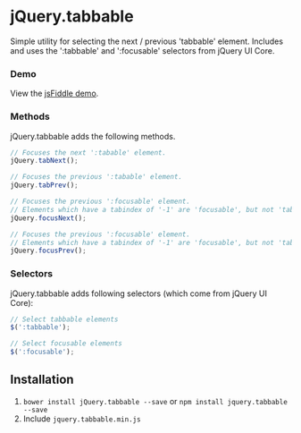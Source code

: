 jQuery.tabbable
===============

Simple utility for selecting the next / previous 'tabbable' element. Includes and uses the ':tabbable' and ':focusable' selectors from jQuery UI Core.

### Demo
View the [jsFiddle demo](http://jsfiddle.net/Kgzzx/).

### Methods
jQuery.tabbable adds the following methods.
``` javascript
// Focuses the next ':tabable' element.
jQuery.tabNext();

// Focuses the previous ':tabable' element.
jQuery.tabPrev();

// Focuses the previous ':focusable' element. 
// Elements which have a tabindex of '-1' are 'focusable', but not 'tabbable'.
jQuery.focusNext();

// Focuses the previous ':focusable' element.
// Elements which have a tabindex of '-1' are 'focusable', but not 'tabbable'.
jQuery.focusPrev();
```

### Selectors
jQuery.tabbable adds following selectors (which come from jQuery UI Core):
``` javascript
// Select tabbable elements
$(':tabbable');

// Select focusable elements
$(':focusable');
```

## Installation
1. `bower install jQuery.tabbable --save` or `npm install jquery.tabbable --save`
2. Include `jquery.tabbable.min.js`
